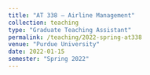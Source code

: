 ```yaml
---
title: "AT 338 — Airline Management"
collection: teaching
type: "Graduate Teaching Assistant"
permalink: /teaching/2022-spring-at338
venue: "Purdue University"
date: 2022-01-15
semester: "Spring 2022"
---
```

